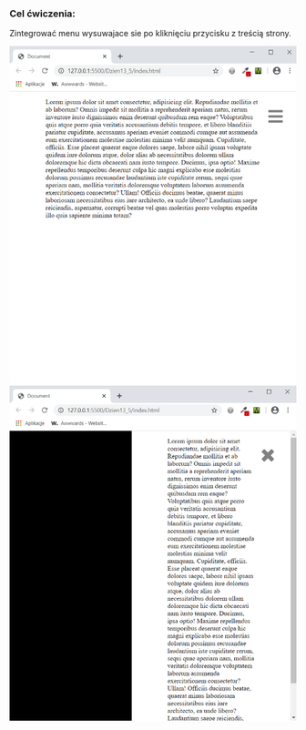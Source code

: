 <h3>Cel ćwiczenia:</h3>
<p>Zintegrować menu wysuwajace sie po kliknięciu przycisku z treścią strony.</p>

<img src="Screenshot1.png" alt="Tu powinien być Screenshot1">

<img src="Screenshot2.png" alt="Tu powinien być Screenshot2">
